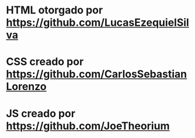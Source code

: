# HTML otorgado por https://github.com/LucasEzequielSilva
# CSS creado por https://github.com/CarlosSebastianLorenzo
# JS creado por https://github.com/JoeTheorium
